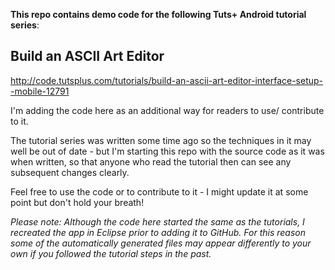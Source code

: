 __This repo contains demo code for the following Tuts+ Android tutorial series__:

## Build an ASCII Art Editor
http://code.tutsplus.com/tutorials/build-an-ascii-art-editor-interface-setup--mobile-12791

I'm adding the code here as an additional way for readers to use/ contribute to it.

The tutorial series was written some time ago so the techniques in it may well be out of date - but I'm starting this repo with the source code as it was when written, so that anyone who read the tutorial then can see any subsequent changes clearly.

Feel free to use the code or to contribute to it - I might update it at some point but don't hold your breath!

_Please note: Although the code here started the same as the tutorials, I recreated the app in Eclipse prior to adding it to GitHub. For this reason some of the automatically generated files may appear differently to your own if you followed the tutorial steps in the past._
